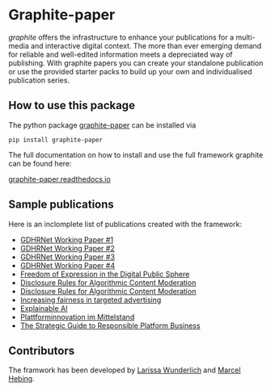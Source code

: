 # Graphite-paper



_graphite_ offers the infrastructure to enhance your publications for a multi-media and interactive digital context. The more than ever emerging demand for reliable and well-edited information meets a depreciated way of publishing. With graphite papers you can create your standalone publication or use the provided starter packs to build up your own and individualised publication series.

## How to use this package

The python package [graphite-paper](https://pypi.org/project/graphite-paper/) can be installed via

```
pip install graphite-paper
```

The full documentation on how to install and use the full framework graphite can be found here:

[graphite-paper.readthedocs.io](https://graphite-paper.readthedocs.io/)

## Sample publications

Here is an inclomplete list of publications created with the framework:

- [GDHRNet Working Paper #1](https://graphite.page/gdhrnet-wp1/)
- [GDHRNet Working Paper #2](https://graphite.page/gdhrnet-wp2)
- [GDHRNet Working Paper #3](https://graphite.page/gdhrnet-wp3)
- [GDHRNet Working Paper #4](https://graphite.page/gdhrnet-wp4)
- [Freedom of Expression in the Digital Public Sphere](https://graphite.page/policy-brief-values/)
- [Disclosure Rules for Algorithmic Content Moderation](https://graphite.page/policy-brief-audits)
- [Disclosure Rules for Algorithmic Content Moderation](https://graphite.page/policy-brief-blackbox/)
- [Increasing fairness in targeted advertising](https://graphite.page/fair-targeted-ads/)
- [Explainable AI](https://graphite.page/explainable-ai-report/)
- [Plattforminnovation im Mittelstand](https://graphite.page/hiig-dapla/)
- [The Strategic Guide to Responsible Platform Business](https://graphite.page/hiig-platformalternatives/)


## Contributors

The framwork has been developed by [Larissa Wunderlich](https://www.larissawunderlich.de/) and [Marcel Hebing](https://www.impactdistillery.com).

